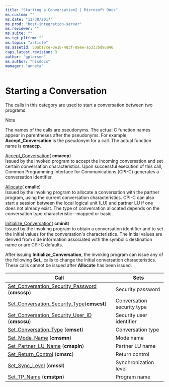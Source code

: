 ```yaml
---
title: "Starting a Conversation2 | Microsoft Docs"
ms.custom: ""
ms.date: "11/30/2017"
ms.prod: "host-integration-server"
ms.reviewer: ""
ms.suite: ""
ms.tgt_pltfrm: ""
ms.topic: "article"
ms.assetid: 50ab17ce-0e18-483f-89ee-a5333bd96840
caps.latest.revision: 3
author: "gplarsen"
ms.author: "hisdocs"
manager: "anneta"
---
```

# Starting a Conversation
The calls in this category are used to start a conversation between two programs.  
  
> [!NOTE]
>  The names of the calls are pseudonyms. The actual C function names appear in parentheses after the pseudonyms. For example, **Accept_Conversation** is the pseudonym for a call. The actual function name is **cmaccp**.  
  
 [Accept_Conversation](./accept-conversation-cpi-c-2.md)( **cmaccp**)  
 Issued by the invoked program to accept the incoming conversation and set certain conversation characteristics. Upon successful execution of this call, Common Programming Interface for Communications (CPI-C) generates a conversation identifier.  
  
 [Allocate](./allocate-cpi-c-2.md)( **cmallc**)  
 Issued by the invoking program to allocate a conversation with the partner program, using the current conversation characteristics. CPI-C can also start a session between the local logical unit (LU) and partner LU if one does not already exist. The type of conversation allocated depends on the conversation type characteristic—mapped or basic.  
  
 [Initialize_Conversation](./initialize-conversation-cpi-c-1.md)( **cminit**)  
 Issued by the invoking program to obtain a conversation identifier and to set the initial values for the conversation's characteristics. The initial values are derived from side information associated with the symbolic destination name or are CPI-C defaults.  
  
 After issuing **Initialize_Conversation**, the invoking program can issue any of the following **Set_** calls to change the initial conversation characteristics. These calls cannot be issued after **Allocate** has been issued.  
  
|Call|Sets|  
|----------|----------|  
|[Set_Conversation_Security_Password](./set-conversation-security-password-cpi-c-1.md) (**cmscsp**)|Security password|  
|[Set_Conversation_Security_Type](./set-conversation-security-type-cpi-c-1.md)(**cmscst**)|Conversation security type|  
|[Set_Conversation_Security_User_ID](./set-conversation-security-user-id-cpi-c-1.md) (**cmscsu**)|Security user identifier|  
|[Set_Conversation_Type](./set-conversation-type-cpi-c-1.md) (**cmsct**)|Conversation type|  
|[Set_Mode_Name](./set-mode-name-cpi-c-2.md) (**cmsmn**)|Mode name|  
|[Set_Partner_LU_Name](./set-partner-lu-name-cpi-c-2.md) (**cmspln**)|Partner LU name|  
|[Set_Return_Control](./set-return-control-cpi-c-2.md) (**cmsrc**)|Return control|  
|[Set_Sync_Level](./set-sync-level-cpi-c-1.md) (**cmssl**)|Synchronization level|  
|[Set_TP_Name](./set-tp-name-cpi-c-1.md) (**cmstpn**)|Program name|